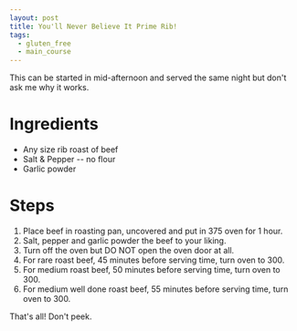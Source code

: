 ```yaml
---
layout: post
title: You'll Never Believe It Prime Rib!
tags:
  - gluten_free
  - main_course
---
```


This can be started in mid-afternoon and served the same night but don't ask me why it works.

# Ingredients

* Any size rib roast of beef
* Salt & Pepper -- no flour
* Garlic powder

# Steps

1.  Place beef in roasting pan, uncovered and put in 375 oven for 1 hour.
2.  Salt, pepper and garlic powder the beef to your liking.
3.  Turn off the oven but DO NOT open the oven door at all.
4.  For rare roast beef, 45 minutes before serving time, turn oven to 300.
5.  For medium roast beef, 50 minutes before serving time, turn oven to 300.
6.  For medium well done roast beef, 55 minutes before serving time, turn oven to 300.

That's all!  Don't peek.

